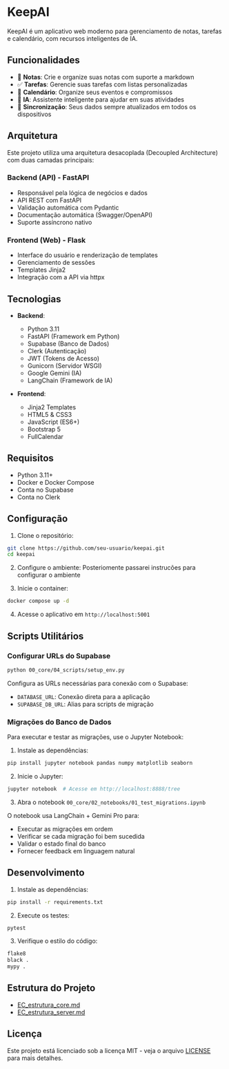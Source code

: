 # KeepAI

KeepAI é um aplicativo web moderno para gerenciamento de notas, tarefas e calendário, com recursos inteligentes de IA.

## Funcionalidades

- 📝 **Notas**: Crie e organize suas notas com suporte a markdown
- ✅ **Tarefas**: Gerencie suas tarefas com listas personalizadas
- 📅 **Calendário**: Organize seus eventos e compromissos
- 🤖 **IA**: Assistente inteligente para ajudar em suas atividades
- 🔄 **Sincronização**: Seus dados sempre atualizados em todos os dispositivos

## Arquitetura

Este projeto utiliza uma arquitetura desacoplada (Decoupled Architecture) com duas camadas principais:

### Backend (API) - FastAPI

- Responsável pela lógica de negócios e dados
- API REST com FastAPI
- Validação automática com Pydantic
- Documentação automática (Swagger/OpenAPI)
- Suporte assíncrono nativo

### Frontend (Web) - Flask

- Interface do usuário e renderização de templates
- Gerenciamento de sessões
- Templates Jinja2
- Integração com a API via httpx

## Tecnologias

- **Backend**:

  - Python 3.11
  - FastAPI (Framework em Python)
  - Supabase (Banco de Dados)
  - Clerk (Autenticação)
  - JWT (Tokens de Acesso)
  - Gunicorn (Servidor WSGI)
  - Google Gemini (IA)
  - LangChain (Framework de IA)

- **Frontend**:
  - Jinja2 Templates
  - HTML5 & CSS3
  - JavaScript (ES6+)
  - Bootstrap 5
  - FullCalendar

## Requisitos

- Python 3.11+
- Docker e Docker Compose
- Conta no Supabase
- Conta no Clerk

## Configuração

1. Clone o repositório:

```bash
git clone https://github.com/seu-usuario/keepai.git
cd keepai
```

2. Configure o ambiente:
   Posteriomente passarei instrucões para configurar o ambiente

3. Inicie o container:

```bash
docker compose up -d
```

4. Acesse o aplicativo em `http://localhost:5001`

## Scripts Utilitários

### Configurar URLs do Supabase

```bash
python 00_core/04_scripts/setup_env.py
```

Configura as URLs necessárias para conexão com o Supabase:

- `DATABASE_URL`: Conexão direta para a aplicação
- `SUPABASE_DB_URL`: Alias para scripts de migração

### Migrações do Banco de Dados

Para executar e testar as migrações, use o Jupyter Notebook:

1. Instale as dependências:

```bash
pip install jupyter notebook pandas numpy matplotlib seaborn
```

2. Inicie o Jupyter:

```bash
jupyter notebook  # Acesse em http://localhost:8888/tree
```

3. Abra o notebook `00_core/02_notebooks/01_test_migrations.ipynb`

O notebook usa LangChain + Gemini Pro para:

- Executar as migrações em ordem
- Verificar se cada migração foi bem sucedida
- Validar o estado final do banco
- Fornecer feedback em linguagem natural

## Desenvolvimento

1. Instale as dependências:

```bash
pip install -r requirements.txt
```

2. Execute os testes:

```bash
pytest
```

3. Verifique o estilo do código:

```bash
flake8
black .
mypy .
```

## Estrutura do Projeto

- [EC_estrutura_core.md](00_core/EC_estrutura_core.md)
- [EC_estrutura_server.md](server/EC_estrutura_server.md)

## Licença

Este projeto está licenciado sob a licença MIT - veja o arquivo [LICENSE](LICENSE) para mais detalhes.
